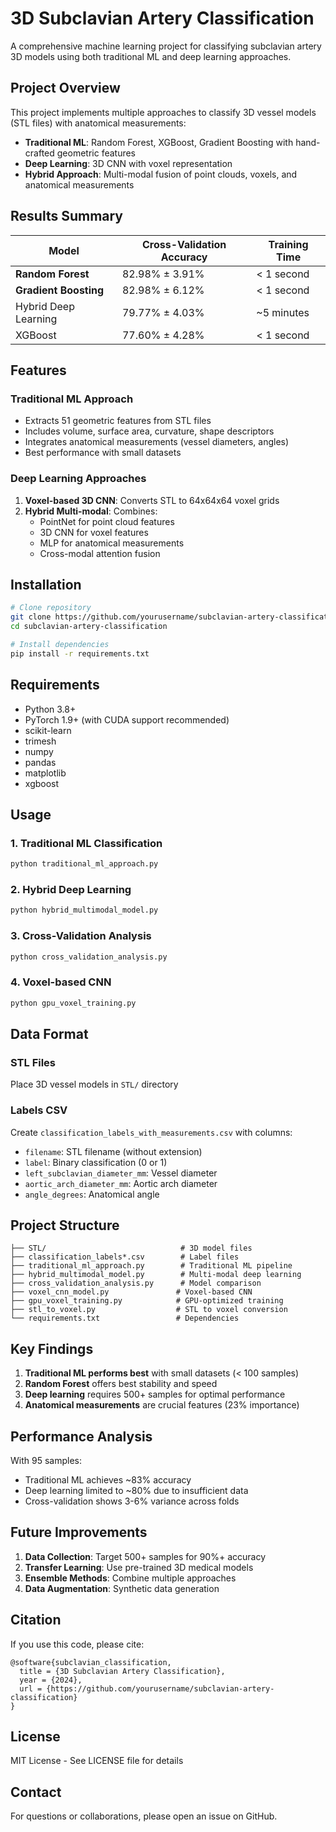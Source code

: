 # 3D Subclavian Artery Classification

A comprehensive machine learning project for classifying subclavian artery 3D models using both traditional ML and deep learning approaches.

## Project Overview

This project implements multiple approaches to classify 3D vessel models (STL files) with anatomical measurements:

- **Traditional ML**: Random Forest, XGBoost, Gradient Boosting with hand-crafted geometric features
- **Deep Learning**: 3D CNN with voxel representation
- **Hybrid Approach**: Multi-modal fusion of point clouds, voxels, and anatomical measurements

## Results Summary

| Model | Cross-Validation Accuracy | Training Time |
|-------|---------------------------|---------------|
| **Random Forest** | 82.98% ± 3.91% | < 1 second |
| **Gradient Boosting** | 82.98% ± 6.12% | < 1 second |
| Hybrid Deep Learning | 79.77% ± 4.03% | ~5 minutes |
| XGBoost | 77.60% ± 4.28% | < 1 second |

## Features

### Traditional ML Approach
- Extracts 51 geometric features from STL files
- Includes volume, surface area, curvature, shape descriptors
- Integrates anatomical measurements (vessel diameters, angles)
- Best performance with small datasets

### Deep Learning Approaches
1. **Voxel-based 3D CNN**: Converts STL to 64x64x64 voxel grids
2. **Hybrid Multi-modal**: Combines:
   - PointNet for point cloud features
   - 3D CNN for voxel features
   - MLP for anatomical measurements
   - Cross-modal attention fusion

## Installation

```bash
# Clone repository
git clone https://github.com/yourusername/subclavian-artery-classification.git
cd subclavian-artery-classification

# Install dependencies
pip install -r requirements.txt
```

## Requirements

- Python 3.8+
- PyTorch 1.9+ (with CUDA support recommended)
- scikit-learn
- trimesh
- numpy
- pandas
- matplotlib
- xgboost

## Usage

### 1. Traditional ML Classification
```python
python traditional_ml_approach.py
```

### 2. Hybrid Deep Learning
```python
python hybrid_multimodal_model.py
```

### 3. Cross-Validation Analysis
```python
python cross_validation_analysis.py
```

### 4. Voxel-based CNN
```python
python gpu_voxel_training.py
```

## Data Format

### STL Files
Place 3D vessel models in `STL/` directory

### Labels CSV
Create `classification_labels_with_measurements.csv` with columns:
- `filename`: STL filename (without extension)
- `label`: Binary classification (0 or 1)
- `left_subclavian_diameter_mm`: Vessel diameter
- `aortic_arch_diameter_mm`: Aortic arch diameter
- `angle_degrees`: Anatomical angle

## Project Structure

```
├── STL/                              # 3D model files
├── classification_labels*.csv        # Label files
├── traditional_ml_approach.py        # Traditional ML pipeline
├── hybrid_multimodal_model.py        # Multi-modal deep learning
├── cross_validation_analysis.py      # Model comparison
├── voxel_cnn_model.py               # Voxel-based CNN
├── gpu_voxel_training.py            # GPU-optimized training
├── stl_to_voxel.py                  # STL to voxel conversion
└── requirements.txt                 # Dependencies
```

## Key Findings

1. **Traditional ML performs best** with small datasets (< 100 samples)
2. **Random Forest** offers best stability and speed
3. **Deep learning** requires 500+ samples for optimal performance
4. **Anatomical measurements** are crucial features (23% importance)

## Performance Analysis

With 95 samples:
- Traditional ML achieves ~83% accuracy
- Deep learning limited to ~80% due to insufficient data
- Cross-validation shows 3-6% variance across folds

## Future Improvements

1. **Data Collection**: Target 500+ samples for 90%+ accuracy
2. **Transfer Learning**: Use pre-trained 3D medical models
3. **Ensemble Methods**: Combine multiple approaches
4. **Data Augmentation**: Synthetic data generation

## Citation

If you use this code, please cite:
```
@software{subclavian_classification,
  title = {3D Subclavian Artery Classification},
  year = {2024},
  url = {https://github.com/yourusername/subclavian-artery-classification}
}
```

## License

MIT License - See LICENSE file for details

## Contact

For questions or collaborations, please open an issue on GitHub.
